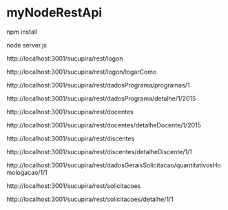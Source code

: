 # myNodeRestApi

npm install

node server.js

http://localhost:3001/sucupira/rest/logon

http://localhost:3001/sucupira/rest/logon/logarComo

http://localhost:3001/sucupira/rest/dadosPrograma/programas/1

http://localhost:3001/sucupira/rest/dadosPrograma/detalhe/1/2015

http://localhost:3001/sucupira/rest/docentes

http://localhost:3001/sucupira/rest/docentes/detalheDocente/1/2015

http://localhost:3001/sucupira/rest/discentes

http://localhost:3001/sucupira/rest/discentes/detalheDiscente/1/1

http://localhost:3001/sucupira/rest/dadosGeraisSolicitacao/quantitativosHomologacao/1/1

http://localhost:3001/sucupira/rest/solicitacoes

http://localhost:3001/sucupira/rest/solicitacoes/detalhe/1/1
